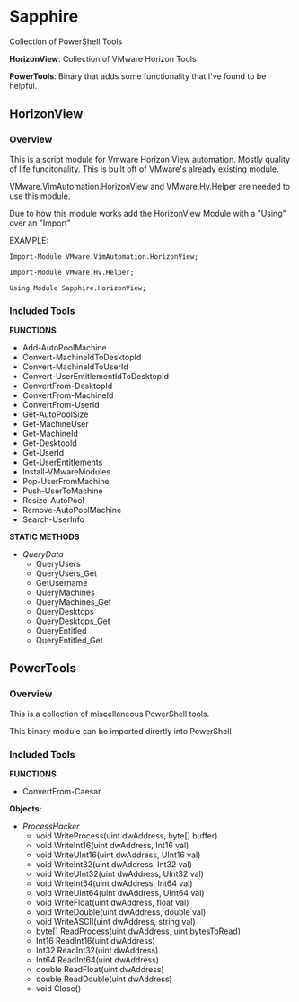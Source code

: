 # Sapphire
Collection of PowerShell Tools

**HorizonView**: Collection of VMware Horizon Tools

**PowerTools**: Binary that adds some functionality that I've found to be helpful.  


   
## HorizonView

### Overview

This is a script module for Vmware Horizon View automation.  Mostly quality of life funcitonality.  This is built off of VMware's already existing module.

VMware.VimAutomation.HorizonView and VMware.Hv.Helper are needed to use this module.

Due to how this module works add the HorizonView Module with a "Using" over an "Import"


EXAMPLE:
    
```pwsh
Import-Module VMware.VimAutomation.HorizonView;

Import-Module VMware.Hv.Helper;

Using Module Sapphire.HorizonView;
```

### Included Tools

**FUNCTIONS**

* Add-AutoPoolMachine
* Convert-MachineIdToDesktopId
* Convert-MachineIdToUserId
* Convert-UserEntitlementIdToDesktopId
* ConvertFrom-DesktopId
* ConvertFrom-MachineId
* ConvertFrom-UserId
* Get-AutoPoolSize
* Get-MachineUser
* Get-MachineId
* Get-DesktopId
* Get-UserId
* Get-UserEntitlements
* Install-VMwareModules
* Pop-UserFromMachine
* Push-UserToMachine
* Resize-AutoPool
* Remove-AutoPoolMachine
* Search-UserInfo


**STATIC METHODS**

* *QueryData*
	* QueryUsers
	* QueryUsers_Get
	* GetUsername
	* QueryMachines
	* QueryMachines_Get
	* QueryDesktops
	* QueryDesktops_Get
	* QueryEntitled
	* QueryEntitled_Get


## PowerTools

### Overview 

This is a collection of miscellaneous PowerShell tools.

This binary module can be imported dirertly into PowerShell 

### Included Tools

**FUNCTIONS**

* ConvertFrom-Caesar

**Objects:**

* *ProcessHacker*
	* void WriteProcess(uint dwAddress, byte[] buffer)
	* void WriteInt16(uint dwAddress, Int16 val)
	* void WriteUInt16(uint dwAddress, UInt16 val)
	* void WriteInt32(uint dwAddress, Int32 val)
	* void WriteUInt32(uint dwAddress, UInt32 val)
	* void WriteInt64(uint dwAddress, Int64 val)
	* void WriteUInt64(uint dwAddress, UInt64 val)
	* void WriteFloat(uint dwAddress, float val)
	* void WriteDouble(uint dwAddress, double val)
	* void WriteASCII(uint dwAddress, string val)
	* byte[] ReadProcess(uint dwAddress, uint bytesToRead)
	* Int16 ReadInt16(uint dwAddress)
	* Int32 ReadInt32(uint dwAddress)
	* Int64 ReadInt64(uint dwAddress)
	* double ReadFloat(uint dwAddress)
	* double ReadDouble(uint dwAddress)
	* void Close()

